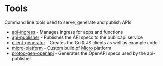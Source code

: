# Tools

Command line tools used to serve, generate and publish APIs

- [api-ingress](api-ingress) - Manages ingress for apps and functions
- [api-publisher](api-publisher) - Publishes the API specs to the publicapi service
- [client-generator](client-generator) - Creates the Go & JS clients as well as example code
- [micro-platform](micro-platform) - Custom build of [Micro](https://github.com/micro/micro) platform
- [protoc-gen-openapi](protoc-gen-openapi) - Generates the OpenAPI specs used by the api-publisher
